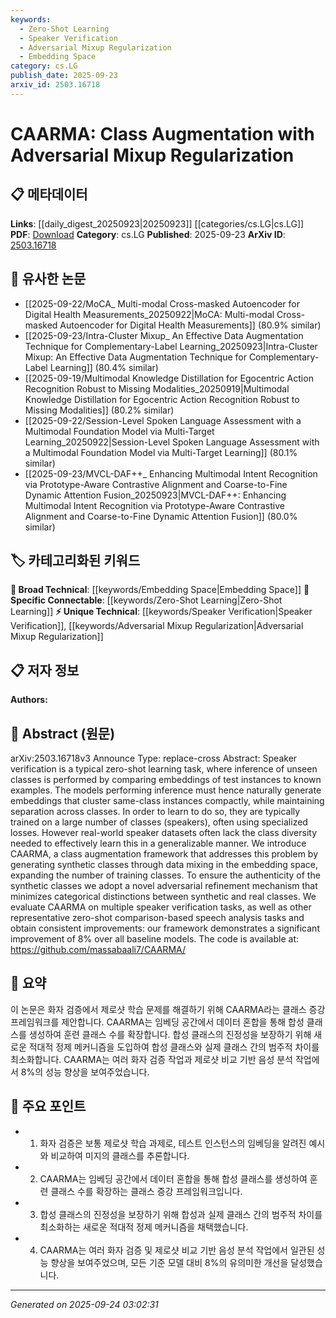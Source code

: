 ```yaml
---
keywords:
  - Zero-Shot Learning
  - Speaker Verification
  - Adversarial Mixup Regularization
  - Embedding Space
category: cs.LG
publish_date: 2025-09-23
arxiv_id: 2503.16718
---
```


<!-- KEYWORD_LINKING_METADATA:
{
  "processed_timestamp": "2025-09-24T03:02:31.240507",
  "vocabulary_version": "1.0",
  "selected_keywords": [
    "Zero-Shot Learning",
    "Speaker Verification",
    "Adversarial Mixup Regularization",
    "Embedding Space"
  ],
  "rejected_keywords": [],
  "similarity_scores": {
    "Zero-Shot Learning": 0.88,
    "Speaker Verification": 0.78,
    "Adversarial Mixup Regularization": 0.82,
    "Embedding Space": 0.65
  },
  "extraction_method": "AI_prompt_based",
  "budget_applied": true,
  "candidates_json": {
    "candidates": [
      {
        "surface": "Zero-Shot Learning",
        "canonical": "Zero-Shot Learning",
        "aliases": [
          "zero-shot"
        ],
        "category": "specific_connectable",
        "rationale": "Zero-Shot Learning is a key concept in the paper, linking it to broader trends in machine learning.",
        "novelty_score": 0.45,
        "connectivity_score": 0.9,
        "specificity_score": 0.85,
        "link_intent_score": 0.88
      },
      {
        "surface": "Speaker Verification",
        "canonical": "Speaker Verification",
        "aliases": [
          "voice authentication"
        ],
        "category": "unique_technical",
        "rationale": "Speaker Verification is a unique application area discussed in the paper, crucial for understanding its context.",
        "novelty_score": 0.7,
        "connectivity_score": 0.65,
        "specificity_score": 0.8,
        "link_intent_score": 0.78
      },
      {
        "surface": "Adversarial Mixup Regularization",
        "canonical": "Adversarial Mixup Regularization",
        "aliases": [
          "adversarial mixup"
        ],
        "category": "unique_technical",
        "rationale": "This is a novel technique introduced in the paper, central to its contributions.",
        "novelty_score": 0.85,
        "connectivity_score": 0.6,
        "specificity_score": 0.9,
        "link_intent_score": 0.82
      },
      {
        "surface": "Embedding Space",
        "canonical": "Embedding Space",
        "aliases": [
          "latent space"
        ],
        "category": "broad_technical",
        "rationale": "Embedding Space is a fundamental concept in machine learning, relevant to the paper's methodology.",
        "novelty_score": 0.4,
        "connectivity_score": 0.75,
        "specificity_score": 0.7,
        "link_intent_score": 0.65
      }
    ],
    "ban_list_suggestions": [
      "method",
      "experiment",
      "performance"
    ]
  },
  "decisions": [
    {
      "candidate_surface": "Zero-Shot Learning",
      "resolved_canonical": "Zero-Shot Learning",
      "decision": "linked",
      "scores": {
        "novelty": 0.45,
        "connectivity": 0.9,
        "specificity": 0.85,
        "link_intent": 0.88
      }
    },
    {
      "candidate_surface": "Speaker Verification",
      "resolved_canonical": "Speaker Verification",
      "decision": "linked",
      "scores": {
        "novelty": 0.7,
        "connectivity": 0.65,
        "specificity": 0.8,
        "link_intent": 0.78
      }
    },
    {
      "candidate_surface": "Adversarial Mixup Regularization",
      "resolved_canonical": "Adversarial Mixup Regularization",
      "decision": "linked",
      "scores": {
        "novelty": 0.85,
        "connectivity": 0.6,
        "specificity": 0.9,
        "link_intent": 0.82
      }
    },
    {
      "candidate_surface": "Embedding Space",
      "resolved_canonical": "Embedding Space",
      "decision": "linked",
      "scores": {
        "novelty": 0.4,
        "connectivity": 0.75,
        "specificity": 0.7,
        "link_intent": 0.65
      }
    }
  ]
}
-->

# CAARMA: Class Augmentation with Adversarial Mixup Regularization

## 📋 메타데이터

**Links**: [[daily_digest_20250923|20250923]] [[categories/cs.LG|cs.LG]]
**PDF**: [Download](https://arxiv.org/pdf/2503.16718.pdf)
**Category**: cs.LG
**Published**: 2025-09-23
**ArXiv ID**: [2503.16718](https://arxiv.org/abs/2503.16718)

## 🔗 유사한 논문
- [[2025-09-22/MoCA_ Multi-modal Cross-masked Autoencoder for Digital Health Measurements_20250922|MoCA: Multi-modal Cross-masked Autoencoder for Digital Health Measurements]] (80.9% similar)
- [[2025-09-23/Intra-Cluster Mixup_ An Effective Data Augmentation Technique for Complementary-Label Learning_20250923|Intra-Cluster Mixup: An Effective Data Augmentation Technique for Complementary-Label Learning]] (80.4% similar)
- [[2025-09-19/Multimodal Knowledge Distillation for Egocentric Action Recognition Robust to Missing Modalities_20250919|Multimodal Knowledge Distillation for Egocentric Action Recognition Robust to Missing Modalities]] (80.2% similar)
- [[2025-09-22/Session-Level Spoken Language Assessment with a Multimodal Foundation Model via Multi-Target Learning_20250922|Session-Level Spoken Language Assessment with a Multimodal Foundation Model via Multi-Target Learning]] (80.1% similar)
- [[2025-09-23/MVCL-DAF++_ Enhancing Multimodal Intent Recognition via Prototype-Aware Contrastive Alignment and Coarse-to-Fine Dynamic Attention Fusion_20250923|MVCL-DAF++: Enhancing Multimodal Intent Recognition via Prototype-Aware Contrastive Alignment and Coarse-to-Fine Dynamic Attention Fusion]] (80.0% similar)

## 🏷️ 카테고리화된 키워드
**🧠 Broad Technical**: [[keywords/Embedding Space|Embedding Space]]
**🔗 Specific Connectable**: [[keywords/Zero-Shot Learning|Zero-Shot Learning]]
**⚡ Unique Technical**: [[keywords/Speaker Verification|Speaker Verification]], [[keywords/Adversarial Mixup Regularization|Adversarial Mixup Regularization]]

## 📋 저자 정보

**Authors:** 

## 📄 Abstract (원문)

arXiv:2503.16718v3 Announce Type: replace-cross 
Abstract: Speaker verification is a typical zero-shot learning task, where inference of unseen classes is performed by comparing embeddings of test instances to known examples. The models performing inference must hence naturally generate embeddings that cluster same-class instances compactly, while maintaining separation across classes. In order to learn to do so, they are typically trained on a large number of classes (speakers), often using specialized losses. However real-world speaker datasets often lack the class diversity needed to effectively learn this in a generalizable manner. We introduce CAARMA, a class augmentation framework that addresses this problem by generating synthetic classes through data mixing in the embedding space, expanding the number of training classes. To ensure the authenticity of the synthetic classes we adopt a novel adversarial refinement mechanism that minimizes categorical distinctions between synthetic and real classes. We evaluate CAARMA on multiple speaker verification tasks, as well as other representative zero-shot comparison-based speech analysis tasks and obtain consistent improvements: our framework demonstrates a significant improvement of 8\% over all baseline models. The code is available at: https://github.com/massabaali7/CAARMA/

## 📝 요약

이 논문은 화자 검증에서 제로샷 학습 문제를 해결하기 위해 CAARMA라는 클래스 증강 프레임워크를 제안합니다. CAARMA는 임베딩 공간에서 데이터 혼합을 통해 합성 클래스를 생성하여 훈련 클래스 수를 확장합니다. 합성 클래스의 진정성을 보장하기 위해 새로운 적대적 정제 메커니즘을 도입하여 합성 클래스와 실제 클래스 간의 범주적 차이를 최소화합니다. CAARMA는 여러 화자 검증 작업과 제로샷 비교 기반 음성 분석 작업에서 8%의 성능 향상을 보여주었습니다.

## 🎯 주요 포인트

- 1. 화자 검증은 보통 제로샷 학습 과제로, 테스트 인스턴스의 임베딩을 알려진 예시와 비교하여 미지의 클래스를 추론합니다.
- 2. CAARMA는 임베딩 공간에서 데이터 혼합을 통해 합성 클래스를 생성하여 훈련 클래스 수를 확장하는 클래스 증강 프레임워크입니다.
- 3. 합성 클래스의 진정성을 보장하기 위해 합성과 실제 클래스 간의 범주적 차이를 최소화하는 새로운 적대적 정제 메커니즘을 채택했습니다.
- 4. CAARMA는 여러 화자 검증 및 제로샷 비교 기반 음성 분석 작업에서 일관된 성능 향상을 보여주었으며, 모든 기준 모델 대비 8%의 유의미한 개선을 달성했습니다.


---

*Generated on 2025-09-24 03:02:31*